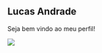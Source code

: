 ## Lucas Andrade 


Seja bem vindo ao meu perfil!

![](https://img.shields.io/badge/-Lucas_Andrade-0077b5?style=flat&logo=Linkedin&logoColor=white&link=https://www.linkedin.com/in/lucas-andrade-322634a8/)





<!--
**lucasdzuc/lucasdzuc** is a ✨ _special_ ✨ repository because its `README.md` (this file) appears on your GitHub profile.

Here are some ideas to get you started:

- 🔭 I’m currently working on ...
- 🌱 I’m currently learning ...
- 👯 I’m looking to collaborate on ...
- 🤔 I’m looking for help with ...
- 💬 Ask me about ...
- 📫 How to reach me: ...
- 😄 Pronouns: ...
- ⚡ Fun fact: ...
-->
